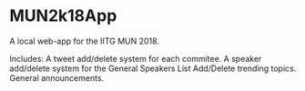 # MUN2k18App
A local web-app for the IITG MUN 2018.


Includes:
 A tweet add/delete system for each commitee.
 A speaker add/delete system for the General Speakers List
 Add/Delete trending topics.
 General announcements.
